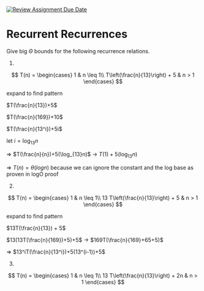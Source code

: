 [![Review Assignment Due Date](https://classroom.github.com/assets/deadline-readme-button-24ddc0f5d75046c5622901739e7c5dd533143b0c8e959d652212380cedb1ea36.svg)](https://classroom.github.com/a/8KYthzwp)
# Recurrent Recurrences

Give big $\Theta$ bounds for the following recurrence relations.

1.
$$ T(n) =
    \begin{cases}
        1 & n \leq 1\\
        T\left(\frac{n}{13}\right) + 5 & n > 1
    \end{cases}
$$

expand to find pattern

$T(\frac{n}{13})+5$

$T(\frac{n}{169})+10$

$T(\frac{n}{13^i})+5i$

let $i = \log_{13}n$

=> $T(\frac{n}{n})+5(\log_{13}n)$ -> $T(1)+5(\log_{13}n)$

=> $T(n) = \theta(logn)$ because we can ignore the constant and the log base as proven in logO proof





2.
$$ T(n) =
    \begin{cases}
        1 & n \leq 1\\
        13 T\left(\frac{n}{13}\right) + 5 & n > 1
    \end{cases}
$$

expand to find pattern

$13T(\frac{n}{13}) + 5$

$13(13T(\frac{n}{169})+5)+5$ -> $169T(\frac{n}{169}+65+5)$

=> $13^iT(\frac{n}{13^i})+5(13^(i-1))+5$



3.
$$ T(n) =
    \begin{cases}
        1 & n \leq 1\\
        13 T\left(\frac{n}{13}\right) + 2n & n > 1
    \end{cases}
$$
